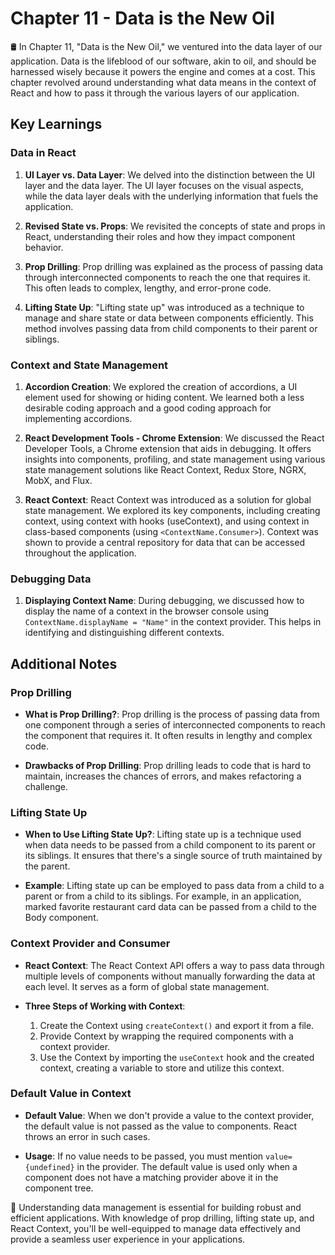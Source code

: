 # Chapter 11 - Data is the New Oil

🛢️ In Chapter 11, "Data is the New Oil," we ventured into the data layer of our application. Data is the lifeblood of our software, akin to oil, and should be harnessed wisely because it powers the engine and comes at a cost. This chapter revolved around understanding what data means in the context of React and how to pass it through the various layers of our application.

## Key Learnings

### Data in React

1. **UI Layer vs. Data Layer**: We delved into the distinction between the UI layer and the data layer. The UI layer focuses on the visual aspects, while the data layer deals with the underlying information that fuels the application.

2. **Revised State vs. Props**: We revisited the concepts of state and props in React, understanding their roles and how they impact component behavior.

3. **Prop Drilling**: Prop drilling was explained as the process of passing data through interconnected components to reach the one that requires it. This often leads to complex, lengthy, and error-prone code.

4. **Lifting State Up**: "Lifting state up" was introduced as a technique to manage and share state or data between components efficiently. This method involves passing data from child components to their parent or siblings.

### Context and State Management

1. **Accordion Creation**: We explored the creation of accordions, a UI element used for showing or hiding content. We learned both a less desirable coding approach and a good coding approach for implementing accordions.

2. **React Development Tools - Chrome Extension**: We discussed the React Developer Tools, a Chrome extension that aids in debugging. It offers insights into components, profiling, and state management using various state management solutions like React Context, Redux Store, NGRX, MobX, and Flux.

3. **React Context**: React Context was introduced as a solution for global state management. We explored its key components, including creating context, using context with hooks (useContext), and using context in class-based components (using `<ContextName.Consumer>`). Context was shown to provide a central repository for data that can be accessed throughout the application.

### Debugging Data

1. **Displaying Context Name**: During debugging, we discussed how to display the name of a context in the browser console using `ContextName.displayName = "Name"` in the context provider. This helps in identifying and distinguishing different contexts.

## Additional Notes

### Prop Drilling

- **What is Prop Drilling?**: Prop drilling is the process of passing data from one component through a series of interconnected components to reach the component that requires it. It often results in lengthy and complex code.

- **Drawbacks of Prop Drilling**: Prop drilling leads to code that is hard to maintain, increases the chances of errors, and makes refactoring a challenge.

### Lifting State Up

- **When to Use Lifting State Up?**: Lifting state up is a technique used when data needs to be passed from a child component to its parent or its siblings. It ensures that there's a single source of truth maintained by the parent.

- **Example**: Lifting state up can be employed to pass data from a child to a parent or from a child to its siblings. For example, in an application, marked favorite restaurant card data can be passed from a child to the Body component.

### Context Provider and Consumer

- **React Context**: The React Context API offers a way to pass data through multiple levels of components without manually forwarding the data at each level. It serves as a form of global state management.

- **Three Steps of Working with Context**:
  1. Create the Context using `createContext()` and export it from a file.
  2. Provide Context by wrapping the required components with a context provider.
  3. Use the Context by importing the `useContext` hook and the created context, creating a variable to store and utilize this context.

### Default Value in Context

- **Default Value**: When we don't provide a value to the context provider, the default value is not passed as the value to components. React throws an error in such cases.

- **Usage**: If no value needs to be passed, you must mention `value={undefined}` in the provider. The default value is used only when a component does not have a matching provider above it in the component tree.

🚀 Understanding data management is essential for building robust and efficient applications. With knowledge of prop drilling, lifting state up, and React Context, you'll be well-equipped to manage data effectively and provide a seamless user experience in your applications.

